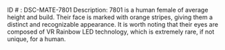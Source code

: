 ID # : DSC-MATE-7801
Description: 7801 is a human female of average height and build. Their face is marked with orange stripes, giving them a distinct and recognizable appearance. It is worth noting that their eyes are composed of VR Rainbow LED technology, which is extremely rare, if not unique, for a human.